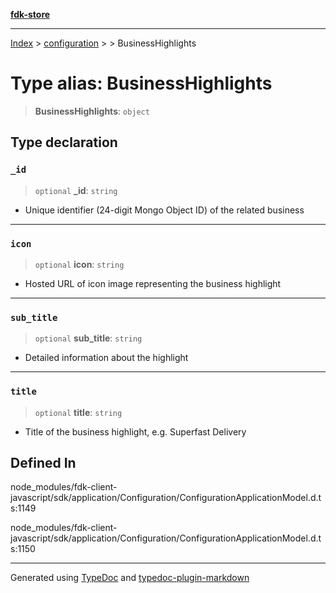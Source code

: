 [**fdk-store**](../../../README.md)
***

[Index](../../../API.md) > [configuration](../../README.md) > [<internal>](../README.md) > BusinessHighlights

# Type alias: BusinessHighlights

> **BusinessHighlights**: `object`

## Type declaration

### `_id`

> `optional` **\_id**: `string`

- Unique identifier (24-digit Mongo Object ID) of
the related business

***

### `icon`

> `optional` **icon**: `string`

- Hosted URL of icon image representing the
business highlight

***

### `sub_title`

> `optional` **sub\_title**: `string`

- Detailed information about the highlight

***

### `title`

> `optional` **title**: `string`

- Title of the business highlight, e.g. Superfast Delivery

## Defined In

node\_modules/fdk-client-javascript/sdk/application/Configuration/ConfigurationApplicationModel.d.ts:1149

node\_modules/fdk-client-javascript/sdk/application/Configuration/ConfigurationApplicationModel.d.ts:1150

***
Generated using [TypeDoc](https://typedoc.org/) and [typedoc-plugin-markdown](https://www.npmjs.com/package/typedoc-plugin-markdown)
